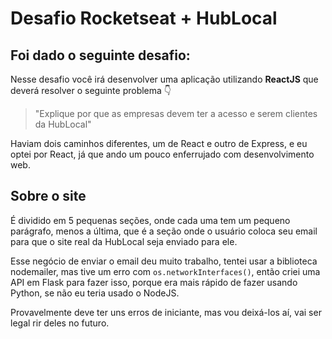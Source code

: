 # Desafio Rocketseat + HubLocal

## Foi dado o seguinte desafio:

Nesse desafio você irá desenvolver uma aplicação utilizando **ReactJS** que deverá resolver o seguinte problema 👇

> "Explique por que as empresas devem ter a acesso e serem clientes da HubLocal"

Haviam dois caminhos diferentes, um de React e outro de Express, e eu optei por React, já que ando um pouco enferrujado com desenvolvimento web.

## Sobre o site

É dividido em 5 pequenas seções, onde cada uma tem um pequeno parágrafo, menos a última, que é a seção onde o usuário coloca seu email para que o site real da HubLocal seja enviado para ele.

Esse negócio de enviar o email deu muito trabalho, tentei usar a biblioteca nodemailer, mas tive um erro com `os.networkInterfaces()`, então criei uma API em Flask para fazer isso, porque era mais rápido de fazer usando Python, se não eu teria usado o NodeJS.

Provavelmente deve ter uns erros de iniciante, mas vou deixá-los aí, vai ser legal rir deles no futuro.